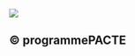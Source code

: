 ![](<images/Chauffe-eau thermodynamiques sur air extrait - schéma de principe - 4/_page_0_Picture_0.jpeg>)

## © programmePACTE